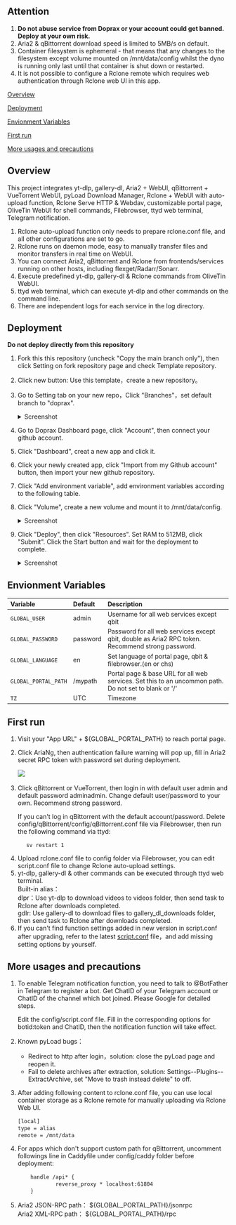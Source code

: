 ## Attention

 1. **Do not abuse service from Doprax or your account could get banned. Deploy at your own risk.**
 2. Aria2 & qBittorrent download speed is limited to 5MB/s on default.
 3. Container filesystem is ephemeral - that means that any changes to the filesystem except volume mounted on /mnt/data/config whilst the dyno is running only last until that container is shut down or restarted.
 4. It is not possible to configure a Rclone remote which requires web authentication through Rclone web UI in this app.


[Overview](#Overview)

[Deployment](#Deployment)

[Envionment Variables](#Envionment_Variables)

[First run](#first)  

[More usages and precautions](#more)  

## <a id="Overview"></a>Overview

This project integrates yt-dlp, gallery-dl, Aria2 + WebUI, qBittorrent + VueTorrent WebUI, pyLoad Download Manager, Rclone + WebUI with auto-upload function, Rclone Serve HTTP & Webdav, customizable portal page, OliveTin WebUI for shell commands, Filebrowser, ttyd web terminal, Telegram notification.

 1. Rclone auto-upload function only needs to prepare rclone.conf file, and all other configurations are set to go.
 2. Rclone runs on daemon mode, easy to manually transfer files and monitor transfers in real time on WebUI.
 3. You can connect Aria2, qBittorrent and Rclone from frontends/services running on other hosts, including flexget/Radarr/Sonarr.
 4. Execute predefined yt-dlp, gallery-dl & Rclone commands from OliveTin WebUI.
 5. ttyd web terminal, which can execute yt-dlp and other commands on the command line.
 6. There are independent logs for each service in the log directory.

## <a id="Deployment"></a>Deployment

 **Do not deploy directly from this repository** 

 1. Fork this this repository (uncheck "Copy the main branch only"), then click Setting on fork repository page and check Template repository.
 2. Click new button: Use this template，create a new repository。
 3. Go to Setting tab on your new repo，Click "Branches"，set default branch to "doprax".
 
    <details>
    <summary>Screenshot</summary>

    ![avatar](/screenshots/branch.png)

    </details>

 3. Go to Doprax Dashboard page, click "Account",  then connect your github account.
 4. Click "Dashboard", creat a new app and click it.
 5. Click your newly created app, click "Import from my Github account" button, then import your new github repository.
 6. Click "Add environment variable", add environment variables according to the following table.
 7. Click "Volume", create a new volume and mount it to /mnt/data/config.
 
    <details>
    <summary>Screenshot</summary>

    ![avatar](/screenshots/volume.png)

    </details>

 7. Click "Deploy", then click "Resources". Set RAM to 512MB, click "Submit". Click the Start button and wait for the deployment to complete.

    <details>
    <summary>Screenshot</summary>

    ![avatar](/screenshots/deploy.png)

    </details>

## <a id="Envionment_Variables"></a>Envionment Variables

| Variable | Default | Description |
| :--- | :--- | :--- |
| `GLOBAL_USER` | admin | Username for all web services except qbit |
| `GLOBAL_PASSWORD` | password | Password for all web services except qbit, double as Aria2 RPC token. Recommend strong password. |
| `GLOBAL_LANGUAGE` | en | Set language of portal page, qbit & filebrowser.(en or chs) |
| `GLOBAL_PORTAL_PATH` | /mypath | Portal page & base URL for all web services. Set this to an uncommon path. Do not set to blank or '/' |
| `TZ` | UTC | Timezone |

## <a id="first"></a>First run

   1. Visit your "App URL" + ${GLOBAL_PORTAL_PATH} to reach portal page.
   2. Click AriaNg, then authentication failure warning will pop up, fill in Aria2 secret RPC token with password set during deployment.  

         <img src="https://user-images.githubusercontent.com/98247050/165651080-b1b79ba6-7cc0-4c7c-b65b-fbc4256f59f9.png"  width="700"/>

   3. Click qBittorrent or VueTorrent, then login in with default user admin and default password adminadmin. Change default user/password to your own. Recommend strong password.

      If you can't log in qBittorrent with the default account/password. Delete config/qBittorrent/config/qBittorrent.conf file via Filebrowser, then run the following command via ttyd:

```
      sv restart 1
```  
   4. Upload rclone.conf file to config folder via Filebrowser, you can edit script.conf file to change Rclone auto-upload settings.
   5. yt-dlp, gallery-dl & other commands can be executed through ttyd web terminal.   
      Built-in alias：  
      dlpr：Use yt-dlp to download videos to videos folder, then send task to Rclone after downloads completed.   
      gdlr: Use gallery-dl to download files to gallery_dl_downloads folder, then send task to Rclone after downloads completed.  
   6. If you can't find function settings added in new version in script.conf after upgrading, refer to the latest [script.conf](https://github.com/wy580477/Leech-AIO-APP-EX/blob/doprax/content/script.conf) file，and add missing setting options by yourself.

## <a id="more"></a>More usages and precautions

 1. To enable Telegram notification function, you need to talk to @BotFather in Telegram to register a bot. Get ChatID of your Telegram account or ChatID of the channel which bot joined. Please Google for detailed steps.
 
    Edit the config/script.conf file. Fill in the corresponding options for botid:token and ChatID, then the notification function will take effect.
 2. Known pyLoad bugs：
    - Redirect to http after login，solution: close the pyLoad page and reopen it.
    - Fail to delete archives after extraction, solution: Settings--Plugins--ExtractArchive, set "Move to trash instead delete" to off.
 3. After adding following content to rclone.conf file, you can use local container storage as a Rclone remote for manually uploading via Rclone Web UI.

      ```
      [local]
      type = alias
      remote = /mnt/data
      ```

 4. For apps which don't support custom path for qBittorrent, uncomment followings line in Caddyfile under config/caddy folder before deployment:

            handle /api* {       
                    reverse_proxy * localhost:61804
            }

 5. Aria2 JSON-RPC path： \${GLOBAL_PORTAL_PATH}/jsonrpc   
    Aria2 XML-RPC path： \${GLOBAL_PORTAL_PATH}/rpc

